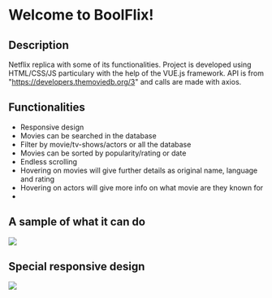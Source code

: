 Welcome to BoolFlix!
===================


Description
-------
Netflix replica with some of its functionalities. Project is developed using HTML/CSS/JS particulary with the help of the VUE.js framework.
API is from "https://developers.themoviedb.org/3" and calls are made with axios.

Functionalities
---------------

 - Responsive design
 - Movies can be searched in the database
 - Filter by movie/tv-shows/actors or all the database
 - Movies can be sorted by popularity/rating or date
 - Endless scrolling
 - Hovering on movies will give further details as original name, language and rating
 - Hovering on actors will give more info on what movie are they known for
 - 
 

A sample of what it can do
--------------------------




![](netflix.gif)


Special responsive design
--------------------------




![](netflix2.gif)


